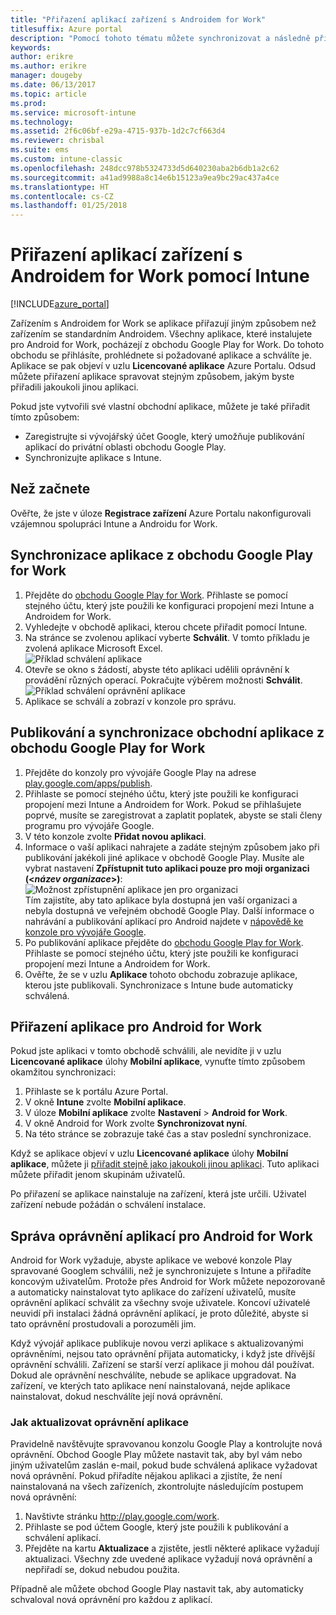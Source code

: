 ```yaml
---
title: "Přiřazení aplikací zařízení s Androidem for Work"
titlesuffix: Azure portal
description: "Pomocí tohoto tématu můžete synchronizovat a následně přiřadit aplikaci zařízení s Androidem for Work z obchodu Google Play for Work."
keywords: 
author: erikre
ms.author: erikre
manager: dougeby
ms.date: 06/13/2017
ms.topic: article
ms.prod: 
ms.service: microsoft-intune
ms.technology: 
ms.assetid: 2f6c06bf-e29a-4715-937b-1d2c7cf663d4
ms.reviewer: chrisbal
ms.suite: ems
ms.custom: intune-classic
ms.openlocfilehash: 248dcc978b5324733d5d640230aba2b6db1a2c62
ms.sourcegitcommit: a41ad9988a8c14e6b15123a9ea9bc29ac437a4ce
ms.translationtype: HT
ms.contentlocale: cs-CZ
ms.lasthandoff: 01/25/2018
---
```

# <a name="how-to-assign-apps-to-android-for-work-devices-with-intune"></a>Přiřazení aplikací zařízení s Androidem for Work pomocí Intune

[!INCLUDE[azure_portal](./includes/azure_portal.md)]

Zařízením s Androidem for Work se aplikace přiřazují jiným způsobem než zařízením se standardním Androidem. Všechny aplikace, které instalujete pro Android for Work, pocházejí z obchodu Google Play for Work. Do tohoto obchodu se přihlásíte, prohlédnete si požadované aplikace a schválíte je.
Aplikace se pak objeví v uzlu **Licencované aplikace** Azure Portalu. Odsud můžete přiřazení aplikace spravovat stejným způsobem, jakým byste přiřadili jakoukoli jinou aplikaci.

Pokud jste vytvořili své vlastní obchodní aplikace, můžete je také přiřadit tímto způsobem:
- Zaregistrujte si vývojářský účet Google, který umožňuje publikování aplikací do privátní oblasti obchodu Google Play.
- Synchronizujte aplikace s Intune.

## <a name="before-you-start"></a>Než začnete

Ověřte, že jste v úloze **Registrace zařízení** Azure Portalu nakonfigurovali vzájemnou spolupráci Intune a Androidu for Work.

## <a name="synchronize-an-app-from-the-google-play-for-work-store"></a>Synchronizace aplikace z obchodu Google Play for Work

1. Přejděte do [obchodu Google Play for Work](https://play.google.com/work). Přihlaste se pomocí stejného účtu, který jste použili ke konfiguraci propojení mezi Intune a Androidem for Work.
2. Vyhledejte v obchodě aplikaci, kterou chcete přiřadit pomocí Intune.
3. Na stránce se zvolenou aplikací vyberte **Schválit**. V tomto příkladu je zvolená aplikace Microsoft Excel.<br>
  ![Příklad schválení aplikace](media/approve.png)
4. Otevře se okno s žádostí, abyste této aplikaci udělili oprávnění k provádění různých operací. Pokračujte výběrem možnosti **Schválit**.<br>
  ![Příklad schválení oprávnění aplikace](media/approve-app-permissions.png)
5. Aplikace se schválí a zobrazí v konzole pro správu.

## <a name="publish-then-synchronize-a-line-of-business-app-from-the-google-play-for-work-store"></a>Publikování a synchronizace obchodní aplikace z obchodu Google Play for Work

1. Přejděte do konzoly pro vývojáře Google Play na adrese [play.google.com/apps/publish](https://play.google.com/apps/publish).
2. Přihlaste se pomocí stejného účtu, který jste použili ke konfiguraci propojení mezi Intune a Androidem for Work. Pokud se přihlašujete poprvé, musíte se zaregistrovat a zaplatit poplatek, abyste se stali členy programu pro vývojáře Google.
3. V této konzole zvolte **Přidat novou aplikaci**.
4. Informace o vaší aplikaci nahrajete a zadáte stejným způsobem jako při publikování jakékoli jiné aplikace v obchodě Google Play. Musíte ale vybrat nastavení **Zpřístupnit tuto aplikaci pouze pro moji organizaci (<*název organizace*>)**:<br>
  ![Možnost zpřístupnění aplikace jen pro organizaci](media/restrict.png)<br>
Tím zajistíte, aby tato aplikace byla dostupná jen vaší organizaci a nebyla dostupná ve veřejném obchodě Google Play.
Další informace o nahrávání a publikování aplikací pro Android najdete v [nápovědě ke konzole pro vývojáře Google](https://support.google.com/googleplay/android-developer/answer/113469).
5. Po publikování aplikace přejděte do [obchodu Google Play for Work](https://play.google.com/work). Přihlaste se pomocí stejného účtu, který jste použili ke konfiguraci propojení mezi Intune a Androidem for Work.
6. Ověřte, že se v uzlu **Aplikace** tohoto obchodu zobrazuje aplikace, kterou jste publikovali. Synchronizace s Intune bude automaticky schválená.

## <a name="assign-an-android-for-work-app"></a>Přiřazení aplikace pro Android for Work

Pokud jste aplikaci v tomto obchodě schválili, ale nevidíte ji v uzlu **Licencované aplikace** úlohy **Mobilní aplikace**, vynuťte tímto způsobem okamžitou synchronizaci:

1. Přihlaste se k portálu Azure Portal.
2. V okně **Intune** zvolte **Mobilní aplikace**.
3. V úloze **Mobilní aplikace** zvolte **Nastavení** > **Android for Work**.
4. V okně Android for Work zvolte **Synchronizovat nyní**.
5. Na této stránce se zobrazuje také čas a stav poslední synchronizace.

Když se aplikace objeví v uzlu **Licencované aplikace** úlohy **Mobilní aplikace**, můžete ji [přiřadit stejně jako jakoukoli jinou aplikaci](/intune-azure/manage-apps/deploy-apps). Tuto aplikaci můžete přiřadit jenom skupinám uživatelů.

Po přiřazení se aplikace nainstaluje na zařízení, která jste určili. Uživatel zařízení nebude požádán o schválení instalace.

## <a name="manage-android-for-work-app-permissions"></a>Správa oprávnění aplikací pro Android for Work
Android for Work vyžaduje, abyste aplikace ve webové konzole Play spravované Googlem schválili, než je synchronizujete s Intune a přiřadíte koncovým uživatelům.  Protože přes Android for Work můžete nepozorovaně a automaticky nainstalovat tyto aplikace do zařízení uživatelů, musíte oprávnění aplikací schválit za všechny svoje uživatele.  Koncoví uživatelé neuvidí při instalaci žádná oprávnění aplikací, je proto důležité, abyste si tato oprávnění prostudovali a porozuměli jim.

Když vývojář aplikace publikuje novou verzi aplikace s aktualizovanými oprávněními, nejsou tato oprávnění přijata automaticky, i když jste dřívější oprávnění schválili. Zařízení se starší verzí aplikace ji mohou dál používat. Dokud ale oprávnění neschválíte, nebude se aplikace upgradovat. Na zařízení, ve kterých tato aplikace není nainstalovaná, nejde aplikace nainstalovat, dokud neschválíte její nová oprávnění.

### <a name="how-to-update-app-permissions"></a>Jak aktualizovat oprávnění aplikace

Pravidelně navštěvujte spravovanou konzolu Google Play a kontrolujte nová oprávnění. Obchod Google Play můžete nastavit tak, aby byl vám nebo jiným uživatelům zaslán e-mail, pokud bude schválená aplikace vyžadovat nová oprávnění. Pokud přiřadíte nějakou aplikaci a zjistíte, že není nainstalovaná na všech zařízeních, zkontrolujte následujícím postupem nová oprávnění:

1. Navštivte stránku http://play.google.com/work.
2. Přihlaste se pod účtem Google, který jste použili k publikování a schválení aplikací.
3. Přejděte na kartu **Aktualizace** a zjistěte, jestli některé aplikace vyžadují aktualizaci.  Všechny zde uvedené aplikace vyžadují nová oprávnění a nepřiřadí se, dokud nebudou použita.  

Případně ale můžete obchod Google Play nastavit tak, aby automaticky schvaloval nová oprávnění pro každou z aplikací. 



